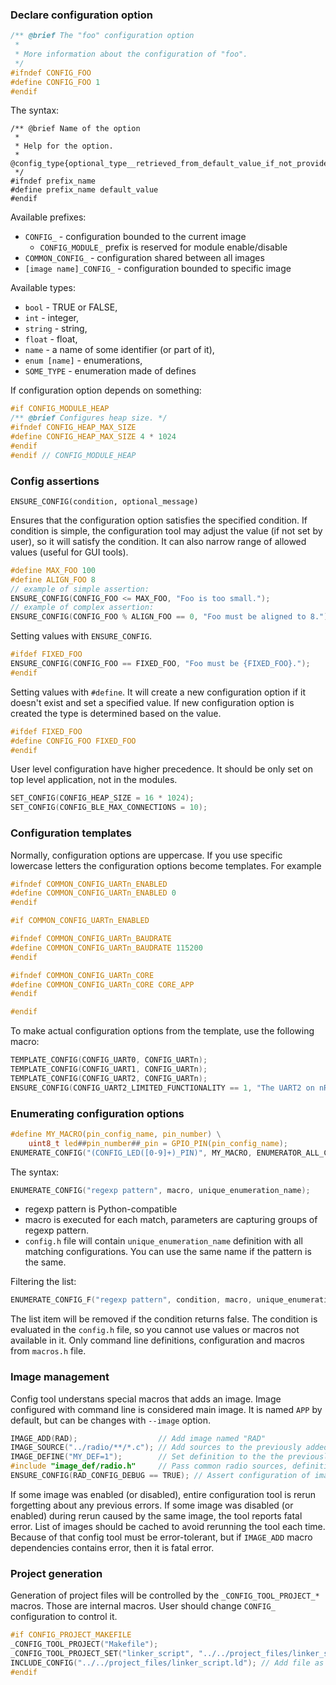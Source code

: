 


### Declare configuration option


```c
/** @brief The "foo" configuration option
 *
 * More information about the configuration of "foo".
 */
#ifndef CONFIG_FOO
#define CONFIG_FOO 1
#endif
```

The syntax:

```text
/** @brief Name of the option
 *
 * Help for the option.
 * @config_type{optional_type__retrieved_from_default_value_if_not_provided}
 */
#ifndef prefix_name
#define prefix_name default_value
#endif
```

Available prefixes:
* `CONFIG_` - configuration bounded to the current image
  * `CONFIG_MODULE_` prefix is reserved for module enable/disable
* `COMMON_CONFIG_` - configuration shared between all images
* `[image name]_CONFIG_` - configuration bounded to specific image

Available types:
* `bool` - TRUE or FALSE,
* `int` - integer,
* `string` - string,
* `float` - float,
* `name` - a name of some identifier (or part of it),
* `enum [name]` - enumerations,
* `SOME_TYPE` - enumeration made of defines

If configuration option depends on something:

```c
#if CONFIG_MODULE_HEAP
/** @brief Configures heap size. */
#ifndef CONFIG_HEAP_MAX_SIZE
#define CONFIG_HEAP_MAX_SIZE 4 * 1024
#endif
#endif // CONFIG_MODULE_HEAP
```

### Config assertions

`ENSURE_CONFIG(condition, optional_message)`

Ensures that the configuration option satisfies the specified condition.
If condition is simple, the configuration tool may adjust
the value (if not set by user), so it will satisfy the condition.
It can also narrow range of allowed values (useful for GUI tools).

```c
#define MAX_FOO 100
#define ALIGN_FOO 8
// example of simple assertion:
ENSURE_CONFIG(CONFIG_FOO <= MAX_FOO, "Foo is too small.");
// example of complex assertion:
ENSURE_CONFIG(CONFIG_FOO % ALIGN_FOO == 0, "Foo must be aligned to 8.");
```

Setting values with `ENSURE_CONFIG`.

```c
#ifdef FIXED_FOO
ENSURE_CONFIG(CONFIG_FOO == FIXED_FOO, "Foo must be {FIXED_FOO}.");
#endif
```

Setting values with `#define`.
It will create a new configuration option if it doesn't exist
and set a specified value. If new configuration option is created
the type is determined based on the value.

```c
#ifdef FIXED_FOO
#define CONFIG_FOO FIXED_FOO
#endif
```

User level configuration have higher precedence. It should be
only set on top level application, not in the modules.

```c
SET_CONFIG(CONFIG_HEAP_SIZE = 16 * 1024);
SET_CONFIG(CONFIG_BLE_MAX_CONNECTIONS = 10);
```

### Configuration templates

Normally, configuration options are uppercase. If you use specific lowercase letters
the configuration options become templates. For example

```c
#ifndef COMMON_CONFIG_UARTn_ENABLED
#define COMMON_CONFIG_UARTn_ENABLED 0
#endif

#if COMMON_CONFIG_UARTn_ENABLED

#ifndef COMMON_CONFIG_UARTn_BAUDRATE
#define COMMON_CONFIG_UARTn_BAUDRATE 115200
#endif

#ifndef COMMON_CONFIG_UARTn_CORE
#define COMMON_CONFIG_UARTn_CORE CORE_APP
#endif

#endif
```

To make actual configuration options from the template, use the following macro:

```c
TEMPLATE_CONFIG(CONFIG_UART0, CONFIG_UARTn);
TEMPLATE_CONFIG(CONFIG_UART1, CONFIG_UARTn);
TEMPLATE_CONFIG(CONFIG_UART2, CONFIG_UARTn);
ENSURE_CONFIG(CONFIG_UART2_LIMITED_FUNCTIONALITY == 1, "The UART2 on nRF... chip does not support ....");
```

### Enumerating configuration options

```c
#define MY_MACRO(pin_config_name, pin_number) \
    uint8_t led##pin_number##_pin = GPIO_PIN(pin_config_name);
ENUMERATE_CONFIG("(CONFIG_LED([0-9]+)_PIN)", MY_MACRO, ENUMERATOR_ALL_CONFIG_LEDS);
```

The syntax:

```c
ENUMERATE_CONFIG("regexp pattern", macro, unique_enumeration_name);
```

* regexp pattern is Python-compatible
* macro is executed for each match, parameters are capturing groups of regexp pattern.
* `config.h` file will contain `unique_enumeration_name` definition with
  all matching configurations. You can use the same name if the pattern is the same.

Filtering the list:

```c
ENUMERATE_CONFIG_F("regexp pattern", condition, macro, unique_enumeration_name);
```

The list item will be removed if the condition returns false.
The condition is evaluated in the `config.h` file, so you cannot use
values or macros not available in it. Only command line definitions,
configuration and macros from `macros.h` file.

### Image management

Config tool understans special macros that adds an image.
Image configured with command line is considered main image.
It is named `APP` by default, but can be changes with `--image` option.

```c
IMAGE_ADD(RAD);                  // Add image named "RAD"
IMAGE_SOURCE("../radio/**/*.c"); // Add sources to the previously added image
IMAGE_DEFINE("MY_DEF=1");        // Set definition to the the previously added image
#include "image_def/radio.h"     // Pass common radio sources, definitions and configs from SDK.
ENSURE_CONFIG(RAD_CONFIG_DEBUG == TRUE); // Assert configuration of image as usual with `RAD_` prefix.
```

If some image was enabled (or disabled), entire configuration tool is rerun forgetting about any previous errors.
If some image was disabled (or enabled) during rerun caused by the same image, the tool reports fatal error.
List of images should be cached to avoid rerunning the tool each time.
Because of that config tool must be error-tolerant, but if `IMAGE_ADD` macro dependencies contains error, then
it is fatal error.

### Project generation

Generation of project files will be controlled by the `_CONFIG_TOOL_PROJECT_*` macros.
Those are internal macros. User should change `CONFIG_` configuration to control it.

```c
#if CONFIG_PROJECT_MAKEFILE
_CONFIG_TOOL_PROJECT("Makefile");
_CONFIG_TOOL_PROJECT_SET("linker_script", "../../project_files/linker_script.ld");
INCLUDE_CONFIG("../../project_files/linker_script.ld"); // Add file as a configuration file, but not include into build directly.
#endif
```
